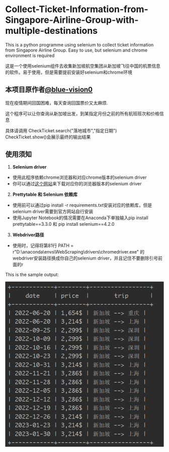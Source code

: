 # Collect-Ticket-Information-from-Singapore-Airline-Group-with-multiple-destinations
This is a python programme using selenium to collect ticket information from Singapore Airline Group. Easy to use, but selenium and chrome environment is required

这是一个使用selenium组件去收集新加坡航空集团从新加坡飞往中国的机票信息的软件。易于使用，但是需要提前安装好selenium和chrome环境
## 本项目原作者[@blue-vision0](https://github.com/blue-vision0)

现在疫情期间回国困难，每天查询回国票价又太麻烦.

这个程序可以让你查询从新加坡出发，到某指定月份之前的所有航班班次和价格信息

具体请调用 CheckTicket.search("落地城市","指定日期")  
CheckTicket.show()会展示最终的输出结果

## 使用须知
1. **Selenium driver**
- 使用此程序依赖chrome浏览器和对应chrome版本的selenium driver 
- 你可以通过[这个网站](https://chromedriver.chromium.org/downloads)来下载对应你的浏览器版本的selenium driver   
2. **Prettytable 和 Selenium 依赖库**
- 使用前可以通过pip install -r requirements.txt安装对应的依赖库，但是selenium driver需要到官方网站自行安装  
- 使用Jupyter Notebook的情况需要在Anaconda下单独输入pip install  prettytable==3.3.0 和 pip install selenium==4.2.0
3. **Webdriver路径**
- 使用时，记得将第81行        PATH = r"D:\anaconda\envs\WebScraping\drivers\chromedriver.exe" 的webdriver安装路径换成你自己的selenium driver，并且记住不要删除引号前面的r    

This is the sample output:

![screenshot at 2022/06/20](https://github.com/blue-vision0/Collect-Ticket-Information-from-Singapore-Airline-Group-with-multiple-destinations/blob/main/sample.png?raw=true)
